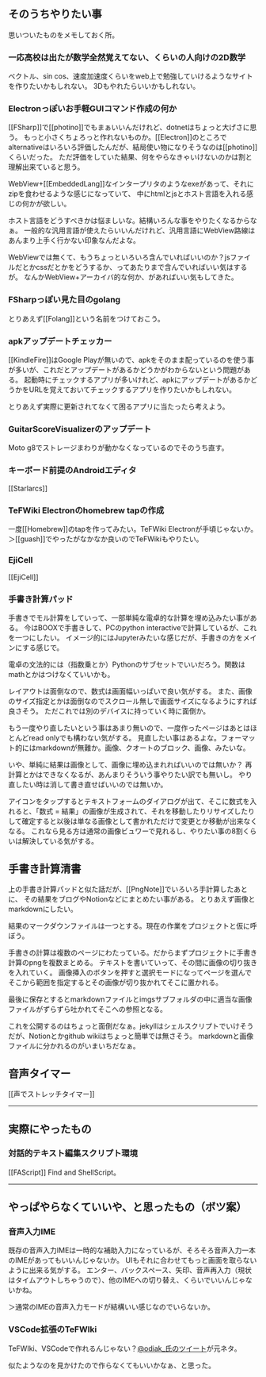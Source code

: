 ## そのうちやりたい事

思いついたものをメモしておく所。

### 一応高校は出たが数学全然覚えてない、くらいの人向けの2D数学

ベクトル、sin cos、速度加速度くらいをweb上で勉強していけるようなサイトを作りたいかもしれない。
3Dもやれたらいいかもしれない。

### Electronっぽいお手軽GUIコマンド作成の何か

[[FSharp]]で[[photino]]でもまぁいいんだけれど、dotnetはちょっと大げさに思う。
もっと小さくちょろっと作れないものか。[[Electron]]のところでalternativeはいろいろ評価したんだが、結局使い物になりそうなのは[[photino]]くらいだった。
ただ評価をしていた結果、何をやらなきゃいけないのかは割と理解出来ていると思う。

WebView+[[EmbeddedLang]]なインタープリタのようなexeがあって、それにzipを食わせるような感じになっていて、
中にhtmlとjsとホスト言語を入れる感じの何かが欲しい。

ホスト言語をどうすべきかは悩ましいな。結構いろんな事をやりたくなるからなぁ。
一般的な汎用言語が使えたらいいんだけれど、汎用言語にWebView路線はあんまり上手く行かない印象なんだよな。

WebViewでは無くて、もうちょっといろいろ含んでいればいいのか？jsファイルだとかcssだとかをどうするか、ってあたりまで含んでいればいい気はするが。
なんかWebView+アーカイバ的な何か、があればいい気もしてきた。

### FSharpっぽい見た目のgolang

とりあえず[[Folang]]という名前をつけておこう。

### apkアップデートチェッカー

[[KindleFire]]はGoogle Playが無いので、apkをそのまま配っているのを使う事が多いが、これだとアップデートがあるかどうかがわからないという問題がある。
起動時にチェックするアプリが多いけれど、apkにアップデートがあるかどうかをURLを覚えておいてチェックするアプリを作りたいかもしれない。

とりあえず実際に更新されてなくて困るアプリに当たったら考えよう。

### GuitarScoreVisualizerのアップデート

Moto g8でストレージまわりが動かなくなっているのでそのうち直す。

### キーボード前提のAndroidエディタ

[[Starlarcs]]

### TeFWiki Electronのhomebrew tapの作成

一度[[Homebrew]]のtapを作ってみたい。TeFWiki Electronが手頃じゃないか。＞[[guash]]でやったがなかなか良いのでTeFWikiもやりたい。

### EjiCell

[[EjiCell]]

### 手書き計算パッド

手書きでモル計算をしていって、一部単純な電卓的な計算を埋め込みたい事がある。
今はBOOXで手書きして、PCのpython interactiveで計算しているが、これを一つにしたい。
イメージ的にはJupyterみたいな感じだが、手書きの方をメインにする感じで。

電卓の文法的には（指数乗とか）Pythonのサブセットでいいだろう。関数はmathとかはつけなくていいかも。

レイアウトは面倒なので、数式は画面幅いっぱいで良い気がする。
また、画像のサイズ指定とかは面倒なのでスクロール無しで画面サイズになるようにすれば良さそう。
ただこれでは別のデバイスに持っていく時に面倒か。

もう一度やり直したいという事はあまり無いので、一度作ったページはあとはほとんどread onlyでも構わない気がする。
見直したい事はあるよな。フォーマット的にはmarkdownが無難か。画像、クオートのブロック、画像、みたいな。

いや、単純に結果は画像として、画像に埋め込まれればいいのでは無いか？
再計算とかはできなくなるが、あんまりそういう事やりたい訳でも無いし。
やり直したい時は消して書き直せばいいのでは無いか。

アイコンをタップするとテキストフォームのダイアログが出て、そこに数式を入れると、「数式 = 結果」の画像が生成されて、それを移動したりリサイズしたりして確定すると以後は単なる画像として書かれただけで変更とか移動が出来なくなる。
これなら見る方は通常の画像ビュワーで見れるし、やりたい事の8割くらいは解決している気がする。

## 手書き計算清書

上の手書き計算パッドと似た話だが、[[PngNote]]でいろいろ手計算したあとに、
その結果をブログやNotionなどにまとめたい事がある。
とりあえず画像とmarkdownにしたい。

結果のマークダウンファイルは一つとする。現在の作業をプロジェクトと仮に呼ぼう。

手書きの計算は複数のページにわたっている。だからまずプロジェクトに手書き計算のpngを複数まとめる。
テキストを書いていって、その間に画像の切り抜きを入れていく。
画像挿入のボタンを押すと選択モードになってページを選んでそこから範囲を指定するとその画像が切り抜かれてそこに置かれる。

最後に保存とするとmarkdownファイルとimgsサブフォルダの中に適当な画像ファイルがずらずら吐かれてそこへの参照となる。

これを公開するのはちょっと面倒だなぁ。jekyllはシェルスクリプトでいけそうだが、Notionとかgithub wikiはちょっと簡単では無さそう。
markdownと画像ファイルに分かれるのがいまいちだなぁ。

## 音声タイマー

[[声でストレッチタイマー]]

----

## 実際にやったもの

### 対話的テキスト編集スクリプト環境

[[FAScript]] Find and ShellScript。



----

## やっぱやらなくていいや、と思ったもの（ボツ案）

### 音声入力IME

既存の音声入力IMEは一時的な補助入力になっているが、そろそろ音声入力一本のIMEがあってもいいんじゃないか。
UIもそれに合わせてもっと画面を取らないように出来る気がする。
エンター、バックスペース、矢印、音声再入力（現状はタイムアウトしちゃうので）、他のIMEへの切り替え、くらいでいいんじゃないかね。

＞通常のIMEの音声入力モードが結構いい感じなのでいらないか。


### VSCode拡張のTeFWIki

TeFWIki、VSCodeで作れるんじゃない？[@odiak_氏のツイート](https://twitter.com/odiak_/status/1466167604800733184)が元ネタ。

似たようなのを見かけたので作らなくてもいいかなぁ、と思った。